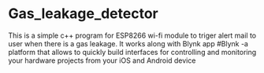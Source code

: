# Gas_leakage_detector
This is a simple c++ program for ESP8266 wi-fi module to triger alert mail to user when there is a gas leakage.
It works along with Blynk app
#Blynk -a platform that allows to quickly build interfaces for controlling and monitoring your hardware projects from your iOS and Android device
